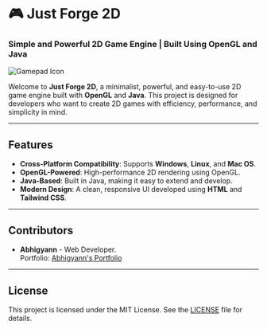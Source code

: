 # 🎮 Just Forge 2D

### Simple and Powerful 2D Game Engine | Built Using OpenGL and Java

![Gamepad Icon](assets/game.png)

Welcome to **Just Forge 2D**, a minimalist, powerful, and easy-to-use 2D game engine built with **OpenGL** and **Java**. This project is designed for developers who want to create 2D games with efficiency, performance, and simplicity in mind.

---

## Features

- **Cross-Platform Compatibility**: Supports **Windows**, **Linux**, and **Mac OS**.
- **OpenGL-Powered**: High-performance 2D rendering using OpenGL.
- **Java-Based**: Built in Java, making it easy to extend and develop.
- **Modern Design**: A clean, responsive UI developed using **HTML** and **Tailwind CSS**.

---

## Contributors

- **Abhigyann** - Web Developer.  
  Portfolio: [Abhigyann's Portfolio](https://www.linkedin.com/in/abhigyan-raj-6211502a1/)

---

## License

This project is licensed under the MIT License. See the [LICENSE](LICENSE) file for details.

